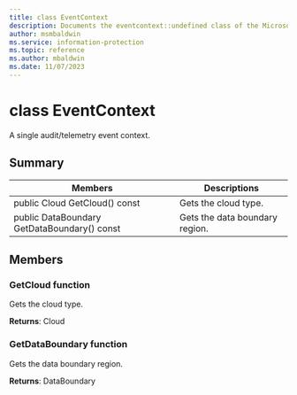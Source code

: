 ```yaml
---
title: class EventContext 
description: Documents the eventcontext::undefined class of the Microsoft Information Protection (MIP) SDK.
author: msmbaldwin
ms.service: information-protection
ms.topic: reference
ms.author: mbaldwin
ms.date: 11/07/2023
---
```


# class EventContext 
A single audit/telemetry event context.
  
## Summary
 Members                        | Descriptions                                
--------------------------------|---------------------------------------------
public Cloud GetCloud() const  |  Gets the cloud type.
public DataBoundary GetDataBoundary() const  |  Gets the data boundary region.
  
## Members
  
### GetCloud function
Gets the cloud type.

  
**Returns**: Cloud
  
### GetDataBoundary function
Gets the data boundary region.

  
**Returns**: DataBoundary